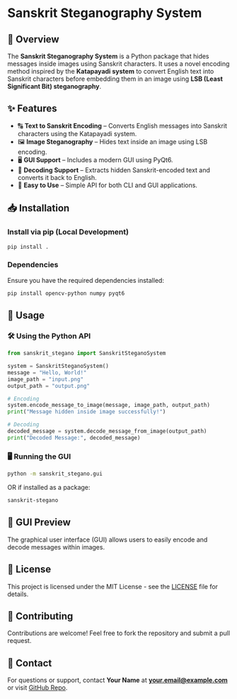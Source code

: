# Sanskrit Steganography System

## 📌 Overview

The **Sanskrit Steganography System** is a Python package that hides messages inside images using Sanskrit characters. It uses a novel encoding method inspired by the **Katapayadi system** to convert English text into Sanskrit characters before embedding them in an image using **LSB (Least Significant Bit) steganography**.

## ✨ Features

- 🔠 **Text to Sanskrit Encoding** – Converts English messages into Sanskrit characters using the Katapayadi system.
- 🖼 **Image Steganography** – Hides text inside an image using LSB encoding.
- 🖥 **GUI Support** – Includes a modern GUI using PyQt6.
- 📜 **Decoding Support** – Extracts hidden Sanskrit-encoded text and converts it back to English.
- 🐍 **Easy to Use** – Simple API for both CLI and GUI applications.

## 📥 Installation

### Install via pip (Local Development)

```bash
pip install .
```

### Dependencies

Ensure you have the required dependencies installed:

```bash
pip install opencv-python numpy pyqt6
```

## 🚀 Usage

### 🛠 Using the Python API

```python
from sanskrit_stegano import SanskritSteganoSystem

system = SanskritSteganoSystem()
message = "Hello, World!"
image_path = "input.png"
output_path = "output.png"

# Encoding
system.encode_message_to_image(message, image_path, output_path)
print("Message hidden inside image successfully!")

# Decoding
decoded_message = system.decode_message_from_image(output_path)
print("Decoded Message:", decoded_message)
```

### 🖥 Running the GUI

```bash
python -m sanskrit_stegano.gui
```

OR if installed as a package:

```bash
sanskrit-stegano
```

## 📸 GUI Preview

The graphical user interface (GUI) allows users to easily encode and decode messages within images.

## 📜 License

This project is licensed under the MIT License - see the [LICENSE](LICENSE) file for details.

## 🙌 Contributing

Contributions are welcome! Feel free to fork the repository and submit a pull request.

## 📧 Contact

For questions or support, contact **Your Name** at **your.email@example.com** or visit [GitHub Repo]().
